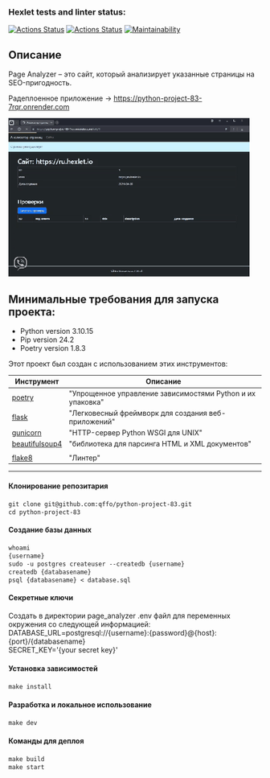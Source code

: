 ### Hexlet tests and linter status:
[![Actions Status](https://github.com/qffo/python-project-83/actions/workflows/hexlet-check.yml/badge.svg)](https://github.com/qffo/python-project-83/actions)
[![Actions Status](https://github.com/qffo/python-project-83/actions/workflows/pyci.yml/badge.svg)](https://github.com/qffo/python-project-83/actions)
[![Maintainability](https://api.codeclimate.com/v1/badges/046d5663336892bc4d57/maintainability)](https://codeclimate.com/github/qffo/python-project-83/maintainability)


## Описание

Page Analyzer – это сайт, который анализирует указанные страницы на SEO-пригодность.

Pадеплоенное приложение -> https://python-project-83-7rqr.onrender.com

![пример GIF](page_analyzer/static/images/sample.gif)

## Минимальные требования для запуска проекта:
- Python version 3.10.15
- Pip version 24.2
- Poetry version 1.8.3

Этот проект был создан с использованием этих инструментов:

| Инструмент                                                    | Описание                                                  |
|---------------------------------------------------------------|-----------------------------------------------------------|
| [poetry](https://python-poetry.org/)                          | "Упрощенное управление зависимостями Python и их упаковка" |
| [flask](https://flask.palletsprojects.com/en/3.0.x/)          | "Легковесный фреймворк для создания веб-приложений"       |
| [gunicorn](https://gunicorn.org/)                             | "HTTP-сервер Python WSGI для UNIX"                      |
| [beautifulsoup4](https://www.crummy.com/software/BeautifulSoup/bs4/doc.ru/bs4ru.html/) | "библиотека для парсинга HTML и XML документов" |
|  |  |
| [flake8](https://flake8.pycqa.org/)                           | "Линтер"                 |
---

#### Клонирование репозитария
```
git clone git@github.com:qffo/python-project-83.git
cd python-project-83
```  
#### Создание базы данных
```
whoami
{username}
sudo -u postgres createuser --createdb {username} 
createdb {databasename}
psql {databasename} < database.sql
```  
#### Секретные ключи
Создать в директории page_analyzer .env файл для переменных окружения со следующей информацией:  
DATABASE_URL=postgresql://{username}:{password}@{host}:{port}/{databasename}  
SECRET_KEY='{your secret key}'
#### Установка зависимостей
```make install```  
#### Разработка и локальное использование
```make dev```  
#### Команды для деплоя
```
make build    
make start
```  